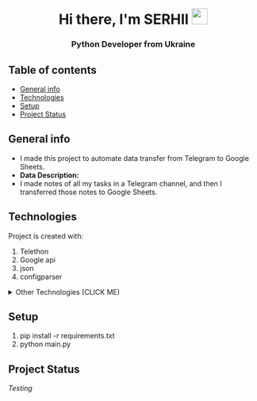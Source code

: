 <h1 align="center">Hi there, I'm SERHII 
<img src="https://github.com/blackcater/blackcater/raw/main/images/Hi.gif" height="32"/></h1>
<h3 align="center">Python Developer from Ukraine</h3>


## Table of contents
* [General info](#general-info)
* [Technologies](#technologies)
* [Setup](#setup)
* [Project Status](#project-Status)

## General info
* I made this project to automate data transfer from Telegram to Google Sheets.
* **Data Description:**
* I made notes of all my tasks in a Telegram channel, and then I transferred those notes to Google Sheets.
	
## Technologies
Project is created with:
1. Telethon
2. Google api
3. json
4. configparser

<details><summary>Other Technologies (CLICK ME)</summary>
<ul>
<li>cachetools==5.5.</li>
<li>certifi==2024.12.1</li>
<li>charset-normalizer==3.4.</li>
<li>google-api-core==2.24.</li>
<li>google-api-python-client==2.156.</li>
<li>google-auth==2.37.</li>
<li>google-auth-httplib2==0.2.</li>
<li>google-auth-oauthlib==1.2.</li>
<li>googleapis-common-protos==1.66.</li>
<li>httplib2==0.22.</li>
<li>idna==3.1</li>
<li>oauthlib==3.2.</li>
<li>proto-plus==1.25.</li>
<li>protobuf==5.29.</li>
<li>pyaes==1.6.</li>
<li>pyasn1==0.6.</li>
<li>pyasn1_modules==0.4.</li>
<li>pyparsing==3.2.</li>
<li>pytz==2024.</li>
<li>requests==2.32.</li>
<li>requests-oauthlib==2.0.</li>
<li>rsa==4.</li>
<li>Telethon==1.38.</li>
<li>uritemplate==4.1.</li>
<li>urllib3==2.3.</li>
</ul>
</details>

## Setup
1. pip install -r requirements.txt
2. python main.py

## Project Status
<i>Testing</i>

